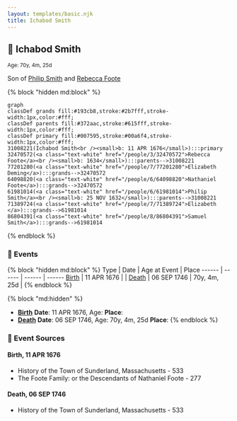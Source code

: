 ```yaml
---
layout: templates/basic.njk
title: Ichabod Smith
---
```

## 🔵 Ichabod Smith
<small>Age: 70y, 4m, 25d</small>

Son of [Philip Smith](/people/6/61981014) and [Rebecca Foote](/people/3/32470572)

{% block "hidden md:block" %}
```mermaid
graph
classDef grands fill:#193cb8,stroke:#2b7fff,stroke-width:1px,color:#fff;
classDef parents fill:#372aac,stroke:#615fff,stroke-width:1px,color:#fff;
classDef primary fill:#007595,stroke:#00a6f4,stroke-width:1px,color:#fff;
31008221(Ichabod Smith<br /><small>b: 11 APR 1676</small>):::primary
32470572(<a class="text-white" href="/people/3/32470572">Rebecca Foote</a><br /><small>b: 1634</small>):::parents-->31008221
77201280(<a class="text-white" href="/people/7/77201280">Elizabeth Deming</a>):::grands-->32470572
64098820(<a class="text-white" href="/people/6/64098820">Nathaniel Foote</a>):::grands-->32470572
61981014(<a class="text-white" href="/people/6/61981014">Philip Smith</a><br /><small>b: 25 NOV 1632</small>):::parents-->31008221
71389724(<a class="text-white" href="/people/7/71389724">Elizabeth </a>):::grands-->61981014
86804391(<a class="text-white" href="/people/8/86804391">Samuel Smith</a>):::grands-->61981014
```
{% endblock %}

### 📆 Events

{% block "hidden md:block" %}
Type | Date | Age at Event | Place
------ | ------ | ------ | ------
[Birth](#event-event-2) | 11 APR 1676 |  |
[Death](#event-event-3) | 06 SEP 1746 | 70y, 4m, 25d |
{% endblock %}

{% block "md:hidden" %}
- **[Birth](#event-event-2)**
**Date**: 11 APR 1676, Age:
**Place**:
- **[Death](#event-event-3)**
**Date**: 06 SEP 1746, Age: 70y, 4m, 25d
**Place**:
{% endblock %}

### 📰 Event Sources

#### <a id="event-event-2"></a> Birth, 11 APR 1676
* History of the Town of Sunderland, Massachusetts  - 533
* The Foote Family: or the Descendants of Nathaniel Foote  - 277

#### <a id="event-event-3"></a> Death, 06 SEP 1746
* History of the Town of Sunderland, Massachusetts  - 533